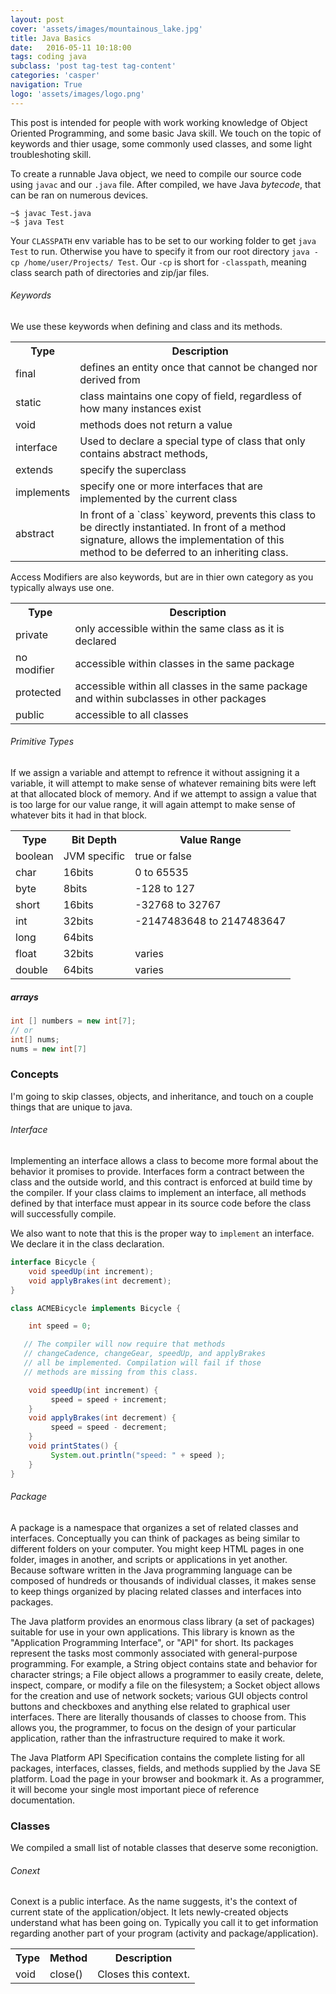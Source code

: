 ```yaml
---
layout: post
cover: 'assets/images/mountainous_lake.jpg'
title: Java Basics
date:   2016-05-11 10:18:00
tags: coding java
subclass: 'post tag-test tag-content'
categories: 'casper'
navigation: True
logo: 'assets/images/logo.png'
---
```


This post is intended for people with work working knowledge of Object Oriented Programming, and some basic Java skill. We touch on the topic of keywords and thier usage, some commonly used classes, and some light troubleshoting skill.

To create a runnable Java object, we need to compile our source code using `javac` and our `.java` file. After compiled, we have Java _bytecode_, that can be ran on numerous devices. 

````
~$ javac Test.java
~$ java Test
````

Your `CLASSPATH` env variable has to be set to our working folder to get `java Test` to run. Otherwise you have to specify it from our root directory `java -cp /home/user/Projects/ Test`. Our `-cp` is short for `-classpath`, meaning class search path of directories and zip/jar files.

###### Keywords

We use these keywords when defining and class and its methods. 

<table>
  <tr>
    <th>Type</th>
    <th>Description</th>
  </tr>
  <tr>
    <td>final</td>
    <td>defines an entity once that cannot be changed nor derived from</td>
  </tr>
  <tr>
    <td>static</td>
    <td>class maintains one copy of field, regardless of how many instances exist</td>
  </tr>
  <tr>
    <td>void</td>
    <td>methods does not return a value</td>
  </tr>
  <tr>
    <td>interface</td>
    <td>Used to declare a special type of class that only contains abstract methods,</td>
  </tr>
  <tr>
    <td>extends</td>
    <td>specify the superclass</td>
  </tr>
  <tr>
    <td>implements</td>
    <td>specify one or more interfaces that are implemented by the current class</td>
  </tr>
  <tr>
    <td>abstract</td>
    <td>In front of a `class` keyword, prevents this class to be directly instantiated. In front of a method signature, allows the implementation of this method to be deferred to an inheriting class.</td>
  </tr>
</table>


Access Modifiers are also keywords, but are in thier own category as you typically always use one.

<table>
  <tr>
    <th>Type</th>
    <th>Description</th>
  </tr>
  <tr>
    <td>private</td>
    <td>only accessible within the same class as it is declared</td>
  </tr>
  <tr>
    <td>no modifier</td>
    <td>accessible within classes in the same package</td>
  </tr>
  <tr>
    <td>protected</td>
    <td>accessible within all classes in the same package and within subclasses in other packages</td>
  </tr>
  <tr>
    <td>public</td>
    <td>accessible to all classes</td>
  </tr>
</table>

###### Primitive Types

If we assign a variable and attempt to refrence it without assigning it a variable, it will attempt to make sense of whatever remaining bits were left at that allocated block of memory. And if we attempt to assign a value that is too large for our value range, it will again attempt to make sense of whatever bits it had in that block.

<table style="width:100%">
  <tr>
    <th>Type</th>
    <th>Bit Depth</th> 
    <th>Value Range</th>
  </tr>
  <tr>
    <td>boolean</td>
    <td>JVM specific</td> 
    <td>true or false</td>
  </tr>
  <tr>
    <td>char</td>
    <td>16bits</td> 
    <td>0 to 65535</td>
  </tr>
  <tr>
    <td>byte</td>
    <td>8bits</td> 
    <td>-128 to 127</td>
  </tr>
  <tr>
    <td>short</td>
    <td>16bits</td> 
    <td>-32768 to 32767</td>
  </tr>
  <tr>
    <td>int</td>
    <td>32bits</td> 
    <td>-2147483648 to 2147483647</td>
  </tr>
  <tr>
    <td>long</td>
    <td>64bits</td> 
    <td></td>
  </tr>
  <tr>
    <td>float</td>
    <td>32bits</td> 
    <td>varies</td>
  </tr>
  <tr>
    <td>double</td>
    <td>64bits</td> 
    <td>varies</td>
  </tr>
</table>

##### arrays

````java
int [] numbers = new int[7];
// or
int[] nums;
nums = new int[7]
````

### Concepts

I'm going to skip classes, objects, and inheritance, and touch on a couple things that are unique to java.

###### Interface

Implementing an interface allows a class to become more formal about the behavior it promises to provide. Interfaces form a contract between the class and the outside world, and this contract is enforced at build time by the compiler. If your class claims to implement an interface, all methods defined by that interface must appear in its source code before the class will successfully compile.

We also want to note that this is the proper way to `implement` an interface. We declare it in the class declaration.

````java
interface Bicycle {
    void speedUp(int increment);
    void applyBrakes(int decrement);
}

class ACMEBicycle implements Bicycle {

    int speed = 0;

   // The compiler will now require that methods
   // changeCadence, changeGear, speedUp, and applyBrakes
   // all be implemented. Compilation will fail if those
   // methods are missing from this class.

    void speedUp(int increment) {
         speed = speed + increment;   
    }
    void applyBrakes(int decrement) {
         speed = speed - decrement;
    }
    void printStates() {
         System.out.println("speed: " + speed );
    }
}

````

###### Package

A package is a namespace that organizes a set of related classes and interfaces. Conceptually you can think of packages as being similar to different folders on your computer. You might keep HTML pages in one folder, images in another, and scripts or applications in yet another. Because software written in the Java programming language can be composed of hundreds or thousands of individual classes, it makes sense to keep things organized by placing related classes and interfaces into packages.

The Java platform provides an enormous class library (a set of packages) suitable for use in your own applications. This library is known as the "Application Programming Interface", or "API" for short. Its packages represent the tasks most commonly associated with general-purpose programming. For example, a String object contains state and behavior for character strings; a File object allows a programmer to easily create, delete, inspect, compare, or modify a file on the filesystem; a Socket object allows for the creation and use of network sockets; various GUI objects control buttons and checkboxes and anything else related to graphical user interfaces. There are literally thousands of classes to choose from. This allows you, the programmer, to focus on the design of your particular application, rather than the infrastructure required to make it work.

The Java Platform API Specification contains the complete listing for all packages, interfaces, classes, fields, and methods supplied by the Java SE platform. Load the page in your browser and bookmark it. As a programmer, it will become your single most important piece of reference documentation.


### Classes

We compiled a small list of notable classes that deserve some reconigtion.

###### Conext

Conext is a public interface. As the name suggests, it's the context of current state of the application/object. It lets newly-created objects understand what has been going on. Typically you call it to get information regarding another part of your program (activity and package/application).


<table style="width:100%">
  <tr>
    <th>Type</th>
    <th>Method</th> 
    <th>Description</th>
  </tr>
  <tr>
    <td>void</td>
    <td>close()</td> 
    <td>Closes this context.</td>
  </tr>
</table>

















